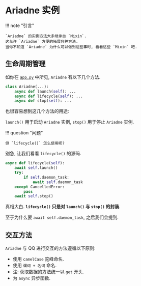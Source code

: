 # Ariadne 实例

!!! note "引言"

    `Ariadne` 的实例方法大多继承自 `Mixin`.
    这允许 `Ariadne` 方便的拓展各种方法.
    当你不知道 `Ariadne` 为什么可以做到这些事时, 看看这些 `Mixin` 吧.

## 生命周期管理

如你在 [`app.py`](https://github.com/GraiaProject/Ariadne/blob/master/src/graia/ariadne/app.py) 中所见, `Ariadne` 有以下几个方法.

```python
class Ariadne(...):
    async def launch(self): ...
    async def lifecycle(self): ...
    async def stop(self): ...
```

也很容易想到这几个方法的用途:

`launch()` 用于启动 `Ariadne` 实例, `stop()` 用于停止 `Ariadne` 实例.

!!! question "问题"

    但 `lifecycle()` 怎么使用呢?

别急, 让我们看看 `lifecycle()` 的源码.

```python
async def lifecycle(self):
    await self.launch()
    try:
        if self.daemon_task:
            await self.daemon_task
    except CancelledError:
        pass
    await self.stop()
```

真相大白. **`lifecycle()` 只是对 `launch()` 与 `stop()` 的封装**.

至于为什么要 `await self.daemon_task`, 之后我们会提到.

## 交互方法

`Ariadne` 与 QQ 进行交互的方法遵循以下原则:

- 使用 `camelCase` 驼峰命名.
- 使用 `谓词 + 名词` 命名.
- 注: 获取数据的方法统一以 `get` 开头.
- 为 `async` 异步函数.
